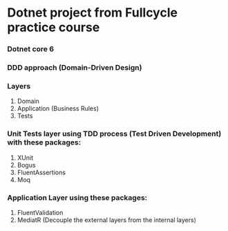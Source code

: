 # Dotnet project from Fullcycle practice course

### Dotnet core 6
### DDD approach (Domain-Driven Design)

### Layers
1. Domain
2. Application (Business Rules)
3. Tests

### Unit Tests layer using TDD process (Test Driven Development) with these packages:
1. XUnit
2. Bogus
3. FluentAssertions
4. Moq

###  Application Layer using these packages:
1. FluentValidation
2. MediatR (Decouple the external layers from the internal layers)
